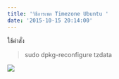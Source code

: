 ```yaml
---
title: 'วิธีการเซต Timezone Ubuntu '
date: '2015-10-15 20:14:00'
---
```


ใช้คำสั่ง  

> sudo dpkg-reconfigure tzdata

  
[![](http://1.bp.blogspot.com/-iVmbZUHtPxQ/Vh-mrOeDyjI/AAAAAAAAZew/NnyHIWspBS4/s640/Screenshot-root%2540tun%253A%2B%257E.png)](http://1.bp.blogspot.com/-iVmbZUHtPxQ/Vh-mrOeDyjI/AAAAAAAAZew/NnyHIWspBS4/s1600/Screenshot-root%2540tun%253A%2B%257E.png)  
  
